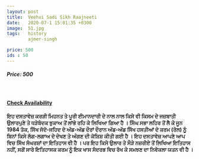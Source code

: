 ```yaml
---
layout: post
title:  Veehvi Sadi Sikh Raajneeti
date:   2020-07-1 15:01:35 +0300
image:  51.jpg
tags:   history
        ajmer-singh

price: 500
ids : 50
---
```



<h5>Price: 500</h5><br>

<h4><a class="add-cart cart1" href="{{ site.baseurl }}/books#50"><b>Check Availability</b></a></h4>

<strong>ਇਹ ਦਸਤਾਵੇਜ਼ ਕਰੜੀ ਮਿਹਨਤ ਤੇ ਪੂਰੀ ਈਮਾਨਦਾਰੀ ਦੇ ਨਾਲ ਨਾਲ ਕਿਸੇ ਵੀ ਕਿਸਮ ਦੇ ਜਜ਼ਬਾਤੀ ਉਲਾਰਪੁਣੇ ਤੇ ਧੜੇਬੰਦਕ ਝੁਕਾਅ ਤੋਂ ਲਾਂਭੇ ਰਹਿ ਕੇ ਲਿਖਿਆ ਗਿਆ ਹੈ । ਸਿੰਘ ਸਭਾ ਲਹਿਰ ਤੋਂ ਲੈ ਕੇ ਜੂਨ 1984 ਤੱਕ, ਸਿੱਖ ਜੱਦੋ-ਜਹਿਦ ਦੇ ਅੱਡ-ਅੱਡ ਦੌਰਾਂ ਦੌਰਾਨ ਅੱਡ-ਅੱਡ ਸਿੱਖ ਹਸਤੀਆਂ ਦੇ ਕਰਮ (ਰੋਲ) ਨੂੰ ਬਿਨਾਂ ਕਿਸੇ ਲੱਗ-ਲਗਾਅ ਦੇ ਦੇਖਣ ਤੇ ਅੰਗਣ ਦੀ ਕੋਸ਼ਿਸ਼ ਕੀਤੀ ਗਈ ਹੈ । ਇਹ ਦਸਤਾਵੇਜ਼ ਆਪਣੇ ਆਪ ਵਿਚ ਸਿੱਖ ਸੰਘਰਸ਼ਾਂ ਦਾ ਇਤਿਹਾਸ ਵੀ ਹੈ । ਪਰ ਇਹ ਕਿਸੇ ਉਲਾਰ ਤੇ ਸੌੜੇ ਨਜ਼ਰੀਏ ਤੋਂ ਲਿਖਿਆ ਇਤਿਹਾਸ ਨਹੀਂ, ਸਗੋਂ ਸਾਰੇ ਇਤਿਹਾਸਕ ਕਰਮ ਨੂੰ ਇਕ ਖਾਸ ਸੰਦਰਭ ਵਿਚ ਰੱਖ ਕੇ ਸਮਝਣ ਦਾ ਨਿਵੇਕਲਾ ਯਤਨ ਵੀ ਹੈ ।</strong>


<body>
 <script src="{{ site.baseurl }}/js/main.js"></script>
 </body>